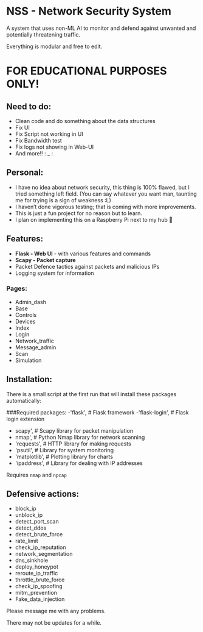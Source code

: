 
# NSS - Network Security System

A system that uses non-ML AI to monitor and defend against unwanted and potentially threatening traffic.

Everything is modular and free to edit.


# FOR EDUCATIONAL PURPOSES ONLY!


## Need to do:
- Clean code and do something about the data structures
- Fix UI
- Fix Script not working in UI
- Fix Bandwidth test
- Fix logs not showing in Web-UI
- And more!! : _ :

## Personal:
- I have no idea about network security, this thing is 100% flawed, but I tried something left field. (You can say whatever you want man, taunting me for trying is a sign of weakness :L)
- I haven’t done vigorous testing; that is coming with more improvements.
- This is just a fun project for no reason but to learn.
- I plan on implementing this on a Raspberry Pi next to my hub 🙂


## Features:
- **Flask - Web UI** - with various features and commands
- **Scapy - Packet capture**
- Packet Defence tactics against packets and malicious IPs
- Logging system for information

### Pages:
- Admin_dash
- Base
- Controls
- Devices
- Index
- Login
- Network_traffic
- Message_admin
- Scan
- Simulation


## Installation:
There is a small script at the first run that will install these packages automatically:

###Required packages:
-'flask',  # Flask framework
-'flask-login',  # Flask login extension
- scapy',  # Scapy library for packet manipulation
- nmap',  # Python Nmap library for network scanning
- 'requests',  # HTTP library for making requests
- 'psutil',  # Library for system monitoring
- 'matplotlib',  # Plotting library for charts
- 'ipaddress',  # Library for dealing with IP addresses

Requires `nmap` and `npcap`

## Defensive actions:
- block_ip
- unblock_ip
- detect_port_scan
- detect_ddos
- detect_brute_force
- rate_limit
- check_ip_reputation
- network_segmentation
- dns_sinkhole
- deploy_honeypot
- reroute_ip_traffic
- throttle_brute_force
- check_ip_spoofing
- mitm_prevention
- Fake_data_injection

Please message me with any problems.

There may not be updates for a while.
